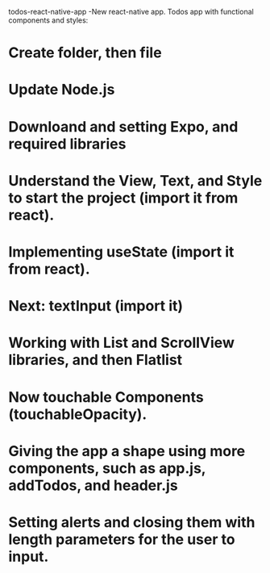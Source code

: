  todos-react-native-app
-New react-native app. Todos app with functional components and styles:

# Create folder, then file

# Update Node.js

# Downloand and setting Expo, and required libraries

# Understand the View, Text, and Style to start the project (import it from react).

# Implementing useState (import it from react).

# Next: textInput (import it)

# Working with List and ScrollView libraries, and then Flatlist

#  Now touchable Components (touchableOpacity).

# Giving the app a shape using more components, such as app.js, addTodos, and header.js

# Setting alerts and closing them with length parameters for the user to input.
